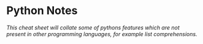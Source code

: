 # Python Notes
*This cheat sheet will collate some of pythons features which are not present in other programming languages, for example list comprehensions.*



